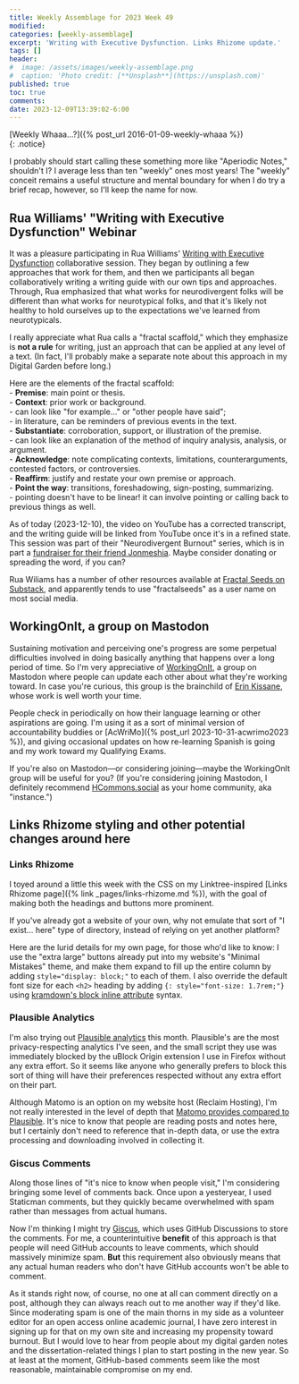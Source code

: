 ```yaml
---
title: Weekly Assemblage for 2023 Week 49
modified:
categories: [weekly-assemblage]
excerpt: 'Writing with Executive Dysfunction. Links Rhizome update.'
tags: []
header:
#  image: /assets/images/weekly-assemblage.png
#  caption: 'Photo credit: [**Unsplash**](https://unsplash.com)'
published: true
toc: true
comments:
date: 2023-12-09T13:39:02-6:00
---
```

  
[Weekly Whaaa…?]({% post_url 2016-01-09-weekly-whaaa %})  
{: .notice}  

I probably should start calling these something more like "Aperiodic Notes," shouldn't I? I average less than ten "weekly" ones most years! The "weekly" conceit remains a useful structure and mental boundary for when I do try a brief recap, however, so I'll keep the name for now.  

## Rua Williams' "Writing with Executive Dysfunction" Webinar  

It was a pleasure participating in Rua Williams' [Writing with Executive Dysfunction](https://www.youtube.com/watch?v=zQ5kH59_b8s) collaborative session. They began by outlining a few approaches that work for them, and then we participants all began collaboratively writing a writing guide with our own tips and approaches. Through, Rua emphasized that what works for neurodivergent folks will be different than what works for neurotypical folks, and that it's likely not healthy to hold ourselves up to the expectations we've learned from neurotypicals.  

I really appreciate what Rua calls a "fractal scaffold," which they emphasize is **not a rule** for writing, just an approach that can be applied at any level of a text. (In fact, I'll probably make a separate note about this approach in my Digital Garden before long.)  

Here are the elements of the fractal scaffold:  
    - **Premise**: main point or thesis.  
    - **Context**: prior work or background.  
        - can look like "for example…" or "other people have said";  
        - in literature, can be reminders of previous events in the text.  
    - **Substantiate**: corroboration, support, or illustration of the premise.  
        - can look like an explanation of the method of inquiry analysis, analysis, or argument.  
    - **Acknowledge**: note complicating contexts, limitations, counterarguments, contested factors, or controversies.  
    - **Reaffirm**: justify and restate your own premise or approach.  
    - **Point the way**: transitions, foreshadowing, sign-posting, summarizing.  
        - pointing doesn't have to be linear! it can involve pointing or calling back to previous things as well.  

As of today (2023-12-10), the video on YouTube has a corrected transcript, and the writing guide will be linked from YouTube once it's in a refined state. This session was part of their "Neurodivergent Burnout" series, which is in part a [fundraiser for their friend Jonmeshia](https://www.gofundme.com/f/jonmeshia-find-a-stable-future). Maybe consider donating or spreading the word, if you can?  

Rua Wiliams has a number of other resources available at [Fractal Seeds on Substack](https://fractalecho.substack.com/), and apparently tends to use "fractalseeds" as a user name on most social media.  

## WorkingOnIt, a group on Mastodon  

Sustaining motivation and perceiving one's progress are some perpetual difficulties involved in doing basically anything that happens over a long period of time. So I'm very appreciative of [WorkingOnIt](https://a.gup.pe/u/workingonit), a group on Mastodon where people can update each other about what they're working toward. In case you're curious, this group is the brainchild of [Erin Kissane](https://mas.to/@kissane), whose work is well worth your time.  

People check in periodically on how their language learning or other aspirations are going. I'm using it as a sort of minimal version of accountability buddies or [AcWriMo]({% post_url 2023-10-31-acwrimo2023 %}), and giving occasional updates on how re-learning Spanish is going and my work toward my Qualifying Exams.  

If you're also on Mastodon—or considering joining—maybe the WorkingOnIt group will be useful for you? (If you're considering joining Mastodon, I definitely recommend [HCommons.social](https://hcommons.social/about) as your home community, aka "instance.")  

## Links Rhizome styling and other potential changes around here  

### Links Rhizome  

I toyed around a little this week with the CSS on my Linktree-inspired [Links Rhizome page]({% link _pages/links-rhizome.md %}), with the goal of making both the headings and buttons more prominent.  

If you've already got a website of your own, why not emulate that sort of "I exist… here" type of directory, instead of relying on yet another platform?  

Here are the lurid details for my own page, for those who'd like to know: I use the "extra large" buttons already put into my website's "Minimal Mistakes" theme, and make them expand to fill up the entire column by adding `style="display: block;"` to each of them. I also override the default font size for each `<h2>` heading by adding `{: style="font-size: 1.7rem;"}` using [kramdown's block inline attribute](https://kramdown.gettalong.org/syntax.html#block-ials) syntax.  

### Plausible Analytics  

I'm also trying out [Plausible analytics](https://plausible.io/) this month. Plausible's are the most privacy-respecting analytics I've seen, and the small script they use was immediately blocked by the uBlock Origin extension I use in Firefox without any extra effort. So it seems like anyone who generally prefers to block this sort of thing will have their preferences respected without any extra effort on their part.  

Although Matomo is an option on my website host (Reclaim Hosting), I'm not really interested in the level of depth that [Matomo provides compared to Plausible](https://plausible.io/vs-matomo). It's nice to know that people are reading posts and notes here, but I certainly don't need to reference that in-depth data, or use the extra processing and downloading involved in collecting it.  

### Giscus Comments  

Along those lines of "it's nice to know when people visit," I'm considering bringing some level of comments back. Once upon a yesteryear, I used Staticman comments, but they quickly became overwhelmed with spam rather than messages from actual humans.  

Now I'm thinking I might try [Giscus](https://giscus.app/), which uses GitHub Discussions to store the comments. For me, a counterintuitive **benefit** of this approach is that people will need GitHub accounts to leave comments, which should massively minimize spam. **But** this requirement also obviously means that any actual human readers who don't have GitHub accounts won't be able to comment.  

As it stands right now, of course, no one at all can comment directly on a post, although they can always reach out to me another way if they'd like. Since moderating spam is one of the main thorns in my side as a volunteer editor for an open access online academic journal, I have zero interest in signing up for that on my own site and increasing my propensity toward burnout. But I would love to hear from people about my digital garden notes and the dissertation-related things I plan to start posting in the new year. So at least at the moment, GitHub-based comments seem like the most reasonable, maintainable compromise on my end.  